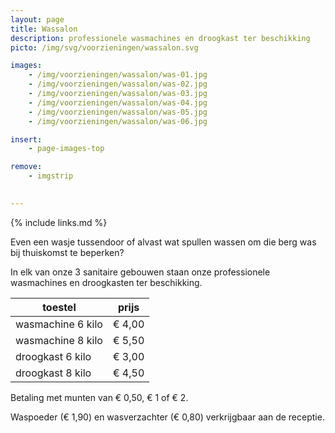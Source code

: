 ```yaml
---
layout: page
title: Wassalon
description: professionele wasmachines en droogkast ter beschikking
picto: /img/svg/voorzieningen/wassalon.svg

images:
    - /img/voorzieningen/wassalon/was-01.jpg
    - /img/voorzieningen/wassalon/was-02.jpg
    - /img/voorzieningen/wassalon/was-03.jpg
    - /img/voorzieningen/wassalon/was-04.jpg
    - /img/voorzieningen/wassalon/was-05.jpg
    - /img/voorzieningen/wassalon/was-06.jpg

insert:
    - page-images-top

remove:
    - imgstrip
    

---
```

{% include links.md %}

Even een wasje tussendoor of alvast wat spullen wassen om die berg was bij thuiskomst te beperken?

In elk van onze 3 sanitaire gebouwen staan onze professionele wasmachines en droogkasten ter beschikking.


| toestel                  | prijs  |
|--------------------------|:------:|
| wasmachine 6 kilo        | € 4,00 |
| wasmachine 8 kilo        | € 5,50 |
| droogkast 6 kilo         | € 3,00 |
| droogkast 8 kilo         | € 4,50 |


Betaling met munten van € 0,50, € 1 of € 2.

Waspoeder (€ 1,90) en wasverzachter (€ 0,80) verkrijgbaar aan de receptie.
